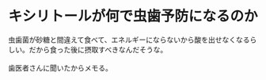 # キシリトールが何で虫歯予防になるのか
虫歯菌が砂糖と間違えて食べて、エネルギーにならないから酸を出せなくなるらしい。だから食った後に摂取すべきなんだそうな。<br />
<br />
歯医者さんに聞いたからメモる。

